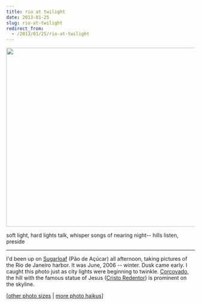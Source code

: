 ```yaml
---
title: rio at twilight
date: 2013-01-25
slug: rio-at-twilight
redirect_from:
  - /2013/01/25/rio-at-twilight
---
```


<a href="http://www.flickr.com/photos/daniel_hardman/1413166193/sizes/l"><img class="alignnone" alt="" src="http://farm2.staticflickr.com/1218/1413166193_f27e1b8c2b_z.jpg" width="640" height="479" /></a>
<p class="haiku">soft light, hard lights talk,
whisper songs of nearing night--
hills listen, preside</p>

<hr />

I'd been up on <a href="http://en.wikipedia.org/wiki/Sugarloaf_Mountain_(Brazil)" target="_blank">Sugarloaf</a> (Pão de Açúcar) all afternoon, taking pictures of the Rio de Janeiro harbor. It was June, 2006 -- winter. Dusk came early. I caught this photo just as city lights were beginning to twinkle. <a class="zem_slink" title="Corcovado" href="http://en.wikipedia.org/wiki/Corcovado" target="_blank" rel="wikipedia">Corcovado</a>, the hill with the famous statue of Jesus (<a href="http://en.wikipedia.org/wiki/Christ_the_Redeemer_(statue)" target="_blank">Cristo Redentor</a>) is prominent on the skyline.

[<a href="http://www.flickr.com/photos/daniel_hardman/1413166193/sizes/l" target="_blank">other photo sizes</a> | <a href="http://sivanea.com/category/photos/">more photo haikus</a>]